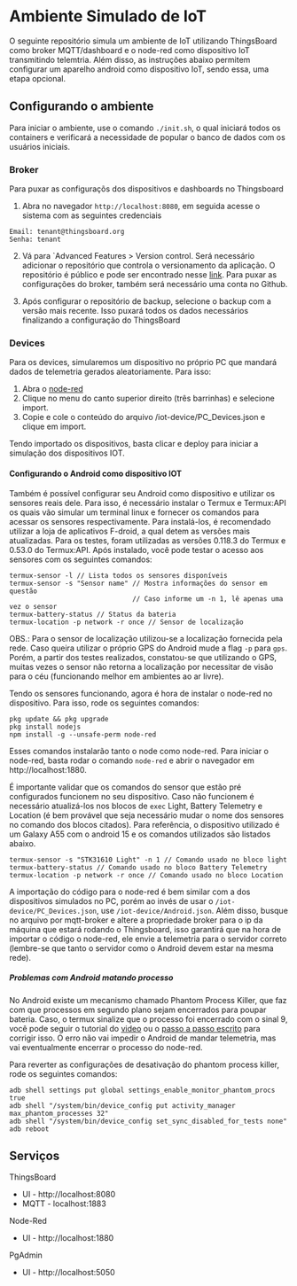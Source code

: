 # Ambiente Simulado de IoT

O seguinte repositório simula um ambiente de IoT utilizando ThingsBoard como broker MQTT/dashboard e o node-red como dispositivo IoT transmitindo telemtria. Além disso, as instruções abaixo permitem configurar um aparelho android como dispositivo IoT, sendo essa, uma etapa opcional.

## Configurando o ambiente

Para iniciar o ambiente, use o comando `./init.sh`, o qual iniciará todos os containers e verificará a necessidade de popular o banco de dados com os usuários iniciais. 

### Broker

Para puxar as configuraçõs dos dispositivos e dashboards no Thingsboard

1. Abra no navegador `http://localhost:8080`, em seguida acesse o sistema com as seguintes credenciais
```
Email: tenant@thingsboard.org
Senha: tenant
```
2. Vá para `Advanced Features > Version control. Será necessário adicionar o repositório que controla o versionamento da aplicação. O repositório é público e pode ser encontrado nesse [link](https://github.com/henriqueAmbrosi/Thingsboard-Config). Para puxar as configurações do broker, também será necessário uma conta no Github.

3. Após configurar o repositório de backup, selecione o backup com a versão mais recente. Isso puxará todos os dados necessários finalizando a configuração do ThingsBoard

### Devices 

Para os devices, simularemos um dispositivo no próprio PC que mandará dados de telemetria gerados aleatoriamente. Para isso:
1. Abra o [node-red](http://localhost:1880)
2. Clique no menu do canto superior direito (três barrinhas) e selecione import. 
3. Copie e cole o conteúdo do arquivo /iot-device/PC_Devices.json e clique em import.

Tendo importado os dispositivos, basta clicar e deploy para iniciar a simulação dos dispositivos IOT.

#### Configurando o Android como dispositivo IOT

Também é possível configurar seu Android como dispositivo e utilizar os sensores reais dele. Para isso, é necessário instalar o Termux e Termux:API os quais vão simular um terminal linux e fornecer os comandos para acessar os sensores respectivamente. Para instalá-los, é recomendado utilizar a loja de aplicativos F-droid, a qual detem as versões mais atualizadas. Para os testes, foram utilizadas as versões 0.118.3 do Termux e 0.53.0 do Termux:API. Após instalado, você pode testar o acesso aos sensores com os seguintes comandos:

```
termux-sensor -l // Lista todos os sensores disponíveis
termux-sensor -s "Sensor name" // Mostra informações do sensor em questão
                               // Caso informe um -n 1, lê apenas uma vez o sensor
termux-battery-status // Status da bateria
termux-location -p network -r once // Sensor de localização
```

OBS.: Para o sensor de localização utilizou-se a localização fornecida pela rede. Caso queira utilizar o próprio GPS do Android mude a flag `-p` para `gps`. Porém, a partir dos testes realizados, constatou-se que utilizando o GPS, muitas vezes o sensor não retorna a localização por necessitar de visão para o céu (funcionando melhor em ambientes ao ar livre).

Tendo os sensores funcionando, agora é hora de instalar o node-red no dispositivo. Para isso, rode os seguintes comandos:

```
pkg update && pkg upgrade
pkg install nodejs
npm install -g --unsafe-perm node-red
```

Esses comandos instalarão tanto o node como node-red. Para iniciar o node-red, basta rodar o comando `node-red` e abrir o navegador em http://localhost:1880.

É importante validar que os comandos do sensor que estão pré configurados funcionem no seu dispositivo. Caso não funcionem é necessário atualizá-los nos blocos de `exec` Light, Battery Telemetry e Location (é bem provável que seja necessário mudar o nome dos sensores no comando dos blocos citados). Para referência, o dispositivo utilizado é um Galaxy A55 com o android 15 e os comandos utilizados são listados abaixo.

```
termux-sensor -s "STK31610 Light" -n 1 // Comando usado no bloco light
termux-battery-status // Comando usado no bloco Battery Telemetry
termux-location -p network -r once // Comando usado no bloco Location
```

A importação do código para o node-red é bem similar com a dos dispositivos simulados no PC, porém ao invés de usar o `/iot-device/PC_Devices.json`, use `/iot-device/Android.json`. Além disso, busque no arquivo por mqtt-broker e altere a propriedade broker para o ip da máquina que estará rodando o Thingsboard, isso garantirá que na hora de importar o código o node-red, ele envie a telemetria para o servidor correto (lembre-se que tanto o servidor como o Android devem estar na mesma rede). 

##### Problemas com Android matando processo

No Android existe um mecanismo chamado Phantom Process Killer, que faz com que processos em segundo plano sejam encerrados para poupar bateria. Caso, o termux sinalize que o processo foi encerrado com o sinal 9, você pode seguir o tutorial do [video](https://www.youtube.com/watch?v=ArkFTNEbxZs) ou o [passo a passo escrito](https://birdsintech.blogspot.com/2023/09/how-to-fix-signal-9-error-in-termux.html) para corrigir isso. O erro não vai impedir o Android de mandar telemetria, mas vai eventualmente encerrar o processo do node-red.

Para reverter as configurações de desativação do phantom process killer, rode os seguintes comandos:
```
adb shell settings put global settings_enable_monitor_phantom_procs true
adb shell "/system/bin/device_config put activity_manager max_phantom_processes 32"
adb shell "/system/bin/device_config set_sync_disabled_for_tests none"
adb reboot
```

## Serviços

ThingsBoard 
- UI - http://localhost:8080
- MQTT - localhost:1883

Node-Red
- UI - http://localhost:1880

PgAdmin
- UI - http://localhost:5050
